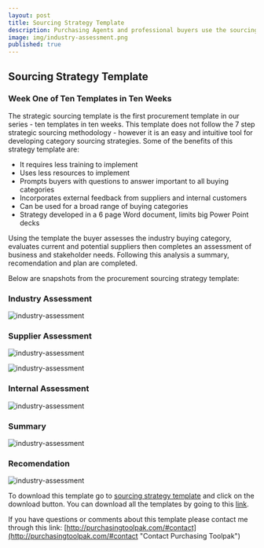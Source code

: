 ```yaml
---
layout: post
title: Sourcing Strategy Template
description: Purchasing Agents and professional buyers use the sourcing strategy template to develop cateogory strategies. While it doesn't follow the 7 step strategic sourcing methodology, it is an easy and intuitive tool for developing category sourcing strategies.
image: img/industry-assessment.png
published: true
---
```


## Sourcing Strategy Template

### Week One of Ten Templates in Ten Weeks

The strategic sourcing template is the first procurement template in our series - ten templates in ten weeks. This template does not follow the 7 step strategic sourcing methodology - however it is an easy and intuitive tool for developing category sourcing strategies. Some of the benefits of this strategy template are: <!--more-->

- It requires less training to implement 
- Uses less resources to implement
- Prompts buyers with questions to answer important to all buying categories
- Incorporates external feedback from suppliers and internal customers
- Can be used for a broad range of buying categories
- Strategy developed in a 6 page Word document, limits big Power Point decks

Using the template the buyer assesses the industry buying category, evaluates current and potential suppliers then completes an assessment of business and stakeholder needs. Following this analysis a summary, recomendation and plan are completed.

Below are snapshots from the procurement sourcing strategy template:

<div style="text-align:left" markdown="1">

### Industry Assessment

![industry-assessment]({{site.baseurl}}/img/industry-assessment.png)

### Supplier Assessment

![industry-assessment]({{site.baseurl}}/img/supplier-assessment1.png)

![industry-assessment]({{site.baseurl}}/img/supplier-assessment2.png)

### Internal Assessment

![industry-assessment]({{site.baseurl}}/img/internal-assessment.png)

### Summary

![industry-assessment]({{site.baseurl}}/img/summary.png)

### Recomendation

![industry-assessment]({{site.baseurl}}/img/recommendation.png)

</div>

To download this template go to <a href="https://github.com/purchasingtoolpak/purchasingtoolpak/blob/master/strategic-sourcing/strategy-development/sourcing-strategy-template.docx">sourcing strategy template</a> and click on the download button. You can download all the templates by going to this <a href="http://purchasingtoolpak.com/#team">link</a>.

If you have questions or comments about this template please contact me through this link: 
[http://purchasingtoolpak.com/#contact](http://purchasingtoolpak.com/#contact "Contact Purchasing Toolpak")
